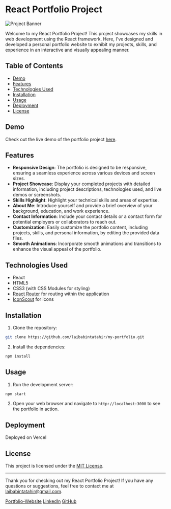 # React Portfolio Project

![Project Banner](link_to_banner_image.png)

Welcome to my React Portfolio Project! This project showcases my skills in web development using the React framework. Here, I've designed and developed a personal portfolio website to exhibit my projects, skills, and experience in an interactive and visually appealing manner.

## Table of Contents

- [Demo](#demo)
- [Features](#features)
- [Technologies Used](#technologies-used)
- [Installation](#installation)
- [Usage](#usage)
- [Deployment](#deployment)
- [License](#license)

## Demo

Check out the live demo of the portfolio project [here](https://laiba-portfolio.vercel.app/).

## Features

- **Responsive Design**: The portfolio is designed to be responsive, ensuring a seamless experience across various devices and screen sizes.
- **Project Showcase**: Display your completed projects with detailed information, including project descriptions, technologies used, and live demos or screenshots.
- **Skills Highlight**: Highlight your technical skills and areas of expertise.
- **About Me**: Introduce yourself and provide a brief overview of your background, education, and work experience.
- **Contact Information**: Include your contact details or a contact form for potential employers or collaborators to reach out.
- **Customization**: Easily customize the portfolio content, including projects, skills, and personal information, by editing the provided data files.
- **Smooth Animations**: Incorporate smooth animations and transitions to enhance the visual appeal of the portfolio.

## Technologies Used

- React
- HTML5
- CSS3 (with CSS Modules for styling)
- [React Router](https://reactrouter.com/) for routing within the application
- [IconScout](https://iconscout.com//) for icons

## Installation

1. Clone the repository:

```bash
git clone https://github.com/laibabintatahir/my-portfolio.git
```

2. Install the dependencies:

```bash
npm install
```

## Usage

1. Run the development server:

```bash
npm start
```

2. Open your web browser and navigate to `http://localhost:3000` to see the portfolio in action.

## Deployment

Deployed on Vercel

## License

This project is licensed under the [MIT License](LICENSE).

---

Thank you for checking out my React Portfolio Project! If you have any questions or suggestions, feel free to contact me at laibabintatahir@gmail.com.

[Portfolio-Website](https://laiba-portfolio.vercel.app/)
[LinkedIn](https://www.linkedin.com/in/laiba-binta-tahir/)
[GitHub](https://github.com/laibabintatahir)